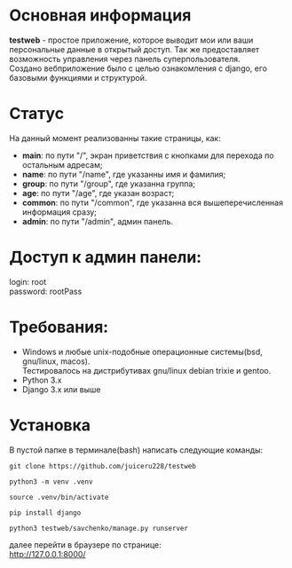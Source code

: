 # Основная информация
**testweb** - простое приложение, которое выводит мои или ваши персональные данные в открытый доступ. Так же предоставляет возможность управления через панель суперпользователя.<br />
Создано вебприложение было с целью ознакомления с django, его базовыми функциями и структурой.<br />

 # Статус
 На данный момент реализованны такие страницы, как:<br />
- **main**: по пути "/", экран приветствия с кнопками для перехода по остальным адресам;<br />
- **name**: по пути "/name", где указанны имя и фамилия; <br />
- **group**: по пути "/group", где указанна группа; <br />
- **age**: по пути "/age", где указан возраст; <br />
- **common**: по пути "/common", где указанна вся вышеперечисленная информация сразу; <br />
- **admin**: по пути "/admin", админ панель.<br />

 # Доступ к админ панели:
login: root<br />
password: rootPass<br />

# Требования:
- Windows и любые unix-подобные операционные системы(bsd, gnu/linux, macos).<br />
Тестировалось на дистрибутивах gnu/linux debian trixie и gentoo.
- Python 3.x<br />
- Django 3.x или выше<br />

# Установка
В пустой папке в терминале(bash) написать следующие команды:<br />
```console
git clone https://github.com/juiceru228/testweb
```
```console
python3 -m venv .venv
```
```console
source .venv/bin/activate
```
```console
pip install django
```
```console
python3 testweb/savchenko/manage.py runserver
```
далее перейти в браузере по странице:<br />
http://127.0.0.1:8000/
